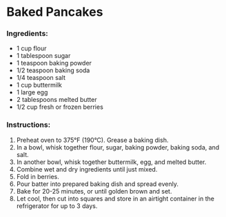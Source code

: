 # Baked Pancakes
### Ingredients:
- 1 cup flour
- 1 tablespoon sugar
- 1 teaspoon baking powder
- 1/2 teaspoon baking soda
- 1/4 teaspoon salt
- 1 cup buttermilk
- 1 large egg
- 2 tablespoons melted butter
- 1/2 cup fresh or frozen berries

### Instructions:
1. Preheat oven to 375°F (190°C). Grease a baking dish.
2. In a bowl, whisk together flour, sugar, baking powder, baking soda, and salt.
3. In another bowl, whisk together buttermilk, egg, and melted butter.
4. Combine wet and dry ingredients until just mixed.
5. Fold in berries.
6. Pour batter into prepared baking dish and spread evenly.
7. Bake for 20-25 minutes, or until golden brown and set.
8. Let cool, then cut into squares and store in an airtight container in the refrigerator for up to 3 days.
